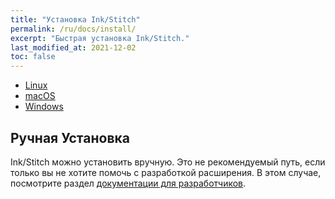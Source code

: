 ```yaml
---
title: "Установка Ink/Stitch"
permalink: /ru/docs/install/
excerpt: "Быстрая установка Ink/Stitch."
last_modified_at: 2021-12-02
toc: false
---
```

* <i class="fab fa-linux"></i> [Linux](/ru/docs/install-linux/)
* <i class="fab fa-apple"></i> [macOS](/ru/docs/install-macos/)
* <i class="fab fa-windows"></i> [Windows](/ru/docs/install-windows/)

## Ручная Установка

Ink/Stitch можно установить вручную. Это не рекомендуемый путь, если только вы не хотите помочь с разработкой расширения.
В этом случае, посмотрите раздел [документации для разработчиков](/ru/developers/inkstitch/manual-setup/).

